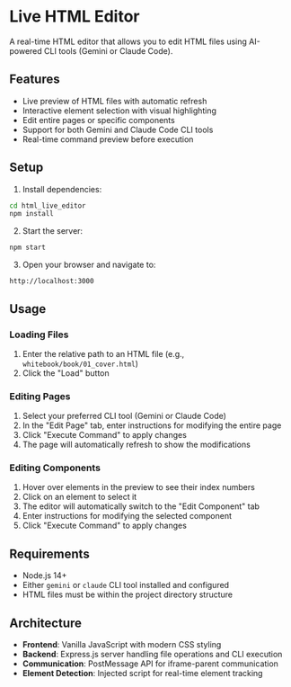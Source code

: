 # Live HTML Editor

A real-time HTML editor that allows you to edit HTML files using AI-powered CLI tools (Gemini or Claude Code).

## Features

- Live preview of HTML files with automatic refresh
- Interactive element selection with visual highlighting
- Edit entire pages or specific components
- Support for both Gemini and Claude Code CLI tools
- Real-time command preview before execution

## Setup

1. Install dependencies:
```bash
cd html_live_editor
npm install
```

2. Start the server:
```bash
npm start
```

3. Open your browser and navigate to:
```
http://localhost:3000
```

## Usage

### Loading Files
1. Enter the relative path to an HTML file (e.g., `whitebook/book/01_cover.html`)
2. Click the "Load" button

### Editing Pages
1. Select your preferred CLI tool (Gemini or Claude Code)
2. In the "Edit Page" tab, enter instructions for modifying the entire page
3. Click "Execute Command" to apply changes
4. The page will automatically refresh to show the modifications

### Editing Components
1. Hover over elements in the preview to see their index numbers
2. Click on an element to select it
3. The editor will automatically switch to the "Edit Component" tab
4. Enter instructions for modifying the selected component
5. Click "Execute Command" to apply changes

## Requirements

- Node.js 14+ 
- Either `gemini` or `claude` CLI tool installed and configured
- HTML files must be within the project directory structure

## Architecture

- **Frontend**: Vanilla JavaScript with modern CSS styling
- **Backend**: Express.js server handling file operations and CLI execution
- **Communication**: PostMessage API for iframe-parent communication
- **Element Detection**: Injected script for real-time element tracking